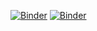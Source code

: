 [![Binder](https://mybinder.org/badge_logo.svg)](https://mybinder.org/v2/gh/SijmeJan/epad_2body/master?urlpath=apps/kepler.ipynb)
[![Binder](https://mybinder.org/badge_logo.svg)](https://mybinder.org/v2/gh/SijmeJan/epad_2body/master?urlpath=apps/radvel.ipynb)
